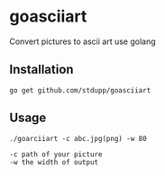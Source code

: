 # goasciiart
Convert pictures to ascii art use golang

## Installation

```
go get github.com/stdupp/goasciiart
```

## Usage

```
./goarciiart -c abc.jpg(png) -w 80

-c path of your picture
-w the width of output
```

